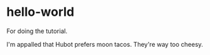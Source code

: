 # hello-world
For doing the tutorial.

I'm appalled that Hubot prefers moon tacos. They're way too cheesy.
